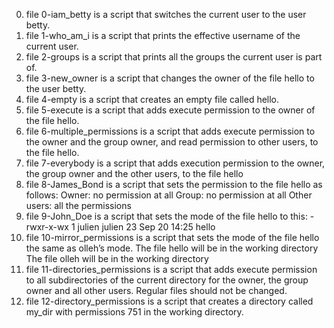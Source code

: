 0. file 0-iam_betty is a script that switches the current user to the user betty.
1. file 1-who_am_i is a script that prints the effective username of the current user.
2. file 2-groups is a script that prints all the groups the current user is part of.
3. file 3-new_owner is a script that changes the owner of the file hello to the user betty.
4. file 4-empty is a script that creates an empty file called hello.
5. file 5-execute is a script that adds execute permission to the owner of the file hello.
6. file 6-multiple_permissions is a script that adds execute permission to the owner and the group owner, and read permission to other users, to the file hello.
7. file 7-everybody is a script that adds execution permission to the owner, the group owner and the other users, to the file hello
8. file 8-James_Bond is a script that sets the permission to the file hello as follows:
Owner: no permission at all
Group: no permission at all
Other users: all the permissions
9. file 9-John_Doe is a script that sets the mode of the file hello to this:
-rwxr-x-wx 1 julien julien 23 Sep 20 14:25 hello
10. file 10-mirror_permissions is  a script that sets the mode of the file hello the same as olleh’s mode.
The file hello will be in the working directory
The file olleh will be in the working directory
11. file 11-directories_permissions is a script that adds execute permission to all subdirectories of the current directory for the owner, the group owner and all other users. Regular files should not be changed.
12. file 12-directory_permissions is a script that creates a directory called my_dir with permissions 751 in the working directory.
